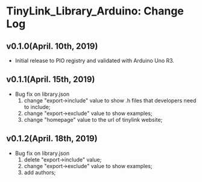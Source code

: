 # TinyLink_Library_Arduino: Change Log

## v0.1.0(April. 10th, 2019)

* Initial release to PIO registry and validated with Arduino Uno R3.

## v0.1.1(April. 15th, 2019)

* Bug fix on library.json
    1. change "export->include" value to show .h files that developers need to include;
    2. change "export->exclude" value to show examples;
    3. change "homepage" value to the url of tinylink website;

## v0.1.2(April. 18th, 2019)

* Bug fix on library.json
    1. delete "export->include" value;
    2. change "export->exclude" value to show examples;
    3. add authors;
